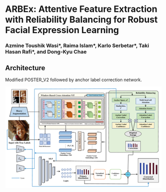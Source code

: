 # ARBEx: Attentive Feature Extraction with Reliability Balancing for Robust Facial Expression Learning
### Azmine Toushik Wasi*, Raima Islam*, Karlo Serbetar*, Taki Hasan Rafi*, and Dong-Kyu Chae

## Architecture
Modified POSTER_V2 followed by anchor label correction network.
<p align="center">
  <img src="images/Figure1.pdf" width="700"/>
</p>
